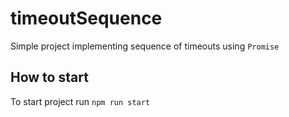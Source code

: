 # timeoutSequence

Simple project implementing sequence of timeouts using `Promise`

## How to start

To start project run `npm run start`
